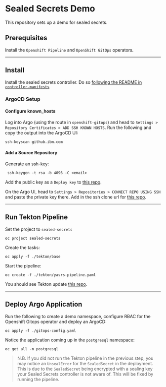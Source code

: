 # Sealed Secrets Demo

This repository sets up a demo for sealed secrets.

## Prerequisites


Install the `Openshift Pipeline` and `OpenShift GitOps` operators.

---

## Install

Install the sealed secrets controller. Do so [following the README in `controller-manifests`](./controller-manifests/README.md)

### ArgoCD Setup

#### Configure known_hosts
Log into Argo (using the route in `openshift-gitops`) and head to `Settings > Repository Certificates > ADD SSH KNOWN HOSTS`. Run the following and copy the output into the ArgoCD UI:
```
ssh-keyscan github.ibm.com
```
#### Add a Source Repository
Generate an ssh-key:
```
 ssh-keygen -t rsa -b 4096 -C <email>
```
Add the public key as a `Deploy key` to [this repo](https://github.ibm.com/itg-europe-appmod-devops-cop/postgresql-sample).

On the Argo UI, head to `Settings > Repositories > CONNECT REPO USING SSH` and paste the private key there. Add in the ssh clone url for [this repo](https://github.ibm.com/itg-europe-appmod-devops-cop/postgresql-sample). 

---

## Run Tekton Pipeline

Set the project to `sealed-secrets`
```
oc project sealed-secrets
```

Create the tasks:
```
oc apply -f ./tekton/base
```

Start the pipeline:
```
oc create -f ./tekton/yasrs-pipeline.yaml
```

You should see Tekton update [this repo](https://github.ibm.com/itg-europe-appmod-devops-cop/postgresql-sample). 

---

## Deploy Argo Application

Run the following to create a demo namespace, configure RBAC for the Openshift Gitops operator and deploy an ArgoCD:

```
oc apply -f ./gitops-config.yaml
```

Notice the application coming up in the `postgresql` namespace:

```
oc get all -n postgresql
```
> N.B. If you did not run the Tekton pipeline in the previous step, you may notice an `UnsealError` for the `SealedSecret` in the deployment. This is due to the `SealedSecret` being encrypted with a sealing key your Sealed Secrets controller is not aware of. This will be fixed by running the pipeline.